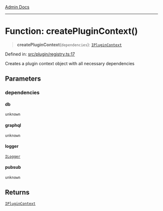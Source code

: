 [Admin Docs](/)

***

# Function: createPluginContext()

> **createPluginContext**(`dependencies`): [`IPluginContext`](../../types/interfaces/IPluginContext.md)

Defined in: [src/plugin/registry.ts:17](https://github.com/Sourya07/talawa-api/blob/ead7a48e0174153214ee7311f8b242ee1c1a12ca/src/plugin/registry.ts#L17)

Creates a plugin context object with all necessary dependencies

## Parameters

### dependencies

#### db

`unknown`

#### graphql

`unknown`

#### logger

[`ILogger`](../../types/interfaces/ILogger.md)

#### pubsub

`unknown`

## Returns

[`IPluginContext`](../../types/interfaces/IPluginContext.md)
